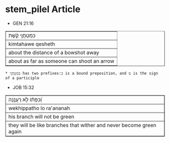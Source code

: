 # stem_pilel Article

* GEN 21:16
<table border="1" class="docutils">
<colgroup>
<col width="100%" />
</colgroup>
<tbody valign="top">
<tr class="row-odd"><td>כִּמְטַחֲוֵ֣י קֶ֔שֶׁת</td>
</tr>
<tr class="row-even"><td>kimtahawe qesheth</td>
</tr>
<tr class="row-odd"><td>about the distance of a bowshot away</td>
</tr>
<tr class="row-even"><td>about as far as someone can shoot an arrow</td>
</tr>
</tbody>
</table>

    * כִּמְטַחֲוֵ֣י has two prefixes:כִּ is a bound preposition, and מְ is the sign of a participle 

* JOB 15:32
<table border="1" class="docutils">
<colgroup>
<col width="100%" />
</colgroup>
<tbody valign="top">
<tr class="row-odd"><td>וְ֝כִפָּת֗וֹ לֹ֣א רַעֲנָֽנָה</td>
</tr>
<tr class="row-even"><td>wekhippatho lo ra'ananah</td>
</tr>
<tr class="row-odd"><td>his branch will not be green</td>
</tr>
<tr class="row-even"><td>they will be like branches that wither and never become green again</td>
</tr>
</tbody>
</table>